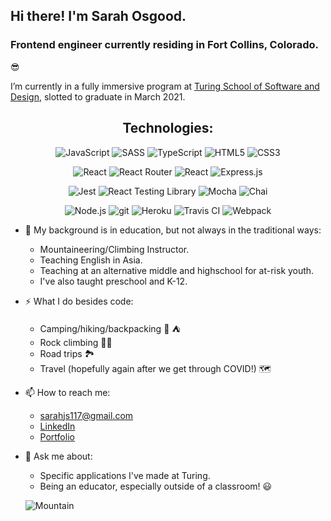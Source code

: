 ## Hi there! I'm Sarah Osgood.

### Frontend engineer currently residing in Fort Collins, Colorado.

😎

I’m currently in a fully immersive program at [Turing School of Software and Design](https://frontend.turing.io/), slotted to graduate in March 2021.

<h2 align="center">Technologies:</h2>

<p align="center">
 <img alt="JavaScript" src="https://img.shields.io/badge/JavaScript-F7DF1E?style=for-the-badge&logo=javascript&logoColor=black">
 <img alt="SASS" src="https://img.shields.io/badge/Sass-CC6699?style=for-the-badge&logo=sass&logoColor=white">
 <img alt="TypeScript" src="https://img.shields.io/badge/TypeScript-007ACC?style=for-the-badge&logo=typescript&logoColor=white">
 <img alt="HTML5" src="https://img.shields.io/badge/HTML5-E34F26?style=for-the-badge&logo=html5&logoColor=white">
 <img alt="CSS3" src="https://img.shields.io/badge/CSS3-1572B6?style=for-the-badge&logo=css3&logoColor=white">
</p>

<p align="center">
 <img alt="React" src="https://img.shields.io/badge/React-20232A?style=for-the-badge&logo=react&logoColor=61DAFB">
 <img alt="React Router" src="https://img.shields.io/badge/React_Router-CA4245?style=for-the-badge&logo=react-router&logoColor=white">
 <img alt="React" src="https://img.shields.io/badge/React Hooks-20232A?style=for-the-badge&logo=react&logoColor=61DAFB"> 
 <img alt="Express.js" src="https://img.shields.io/badge/Express.js-404D59?style=for-the-badge">
</p>

<p align="center">
 <img alt="Jest" src="https://img.shields.io/badge/jest%20-%23231123.svg?&style=for-the-badge&logo=jest&logoColor=%23E34F26">
 <img alt="React Testing Library" src="https://img.shields.io/badge/-Testing%20Library-%23E33332?&style=for-the-badge&logo=testing-library&logoColor=white"> 
 <img alt="Mocha" src="https://img.shields.io/badge/-mocha-%238D6748?&style=for-the-badge&logo=mocha&logoColor=white">
 <img alt="Chai" src="https://img.shields.io/badge/chai-A11404?style=for-the-badge&logo=chai&logoColor=white">
</p>

<p align="center">
 <img alt="Node.js" src="https://img.shields.io/badge/Node.js-43853D?style=for-the-badge&logo=node.js&logoColor=white">
 <img alt="git" src="https://img.shields.io/badge/git%20-%23F05033.svg?&style=for-the-badge&logo=git&logoColor=white">
 <img alt="Heroku" src="https://img.shields.io/badge/Heroku-430098?style=for-the-badge&logo=heroku&logoColor=white">
 <img alt="Travis CI" src="https://img.shields.io/badge/Travis CI-3EAAAF?style=for-the-badge&logo=travis-ci&logoColor=white">
 <img alt="Webpack" src="https://img.shields.io/badge/webpack%20-%238DD6F9.svg?&style=for-the-badge&logo=webpack&logoColor=black">
</p>

- 🧳  My background is in education, but not always in the traditional ways:
  - Mountaineering/Climbing Instructor.
  - Teaching English in Asia.
  - Teaching at an alternative middle and highschool for at-risk youth.
  - I've also taught preschool and K-12.
  
- ⚡  What I do besides code:
  - Camping/hiking/backpacking 🥾 ⛺️
  - Rock climbing 🧗‍♀️
  - Road trips 🏞
  - Travel (hopefully again after we get through COVID!) 🗺


- 📫  How to reach me: 
  - sarahjs117@gmail.com
  - [LinkedIn](https://www.linkedin.com/in/sarahosgood/)
  - [Portfolio](https://alumni.turing.io/alumni/sarah-osgood)
  
- 💬  Ask me about:
  - Specific applications I've made at Turing.
  - Being an educator, especially outside of a classroom! 😃 
  
  ![Mountain](https://media.giphy.com/media/2csuIJj6TmuKA/giphy.gif)
